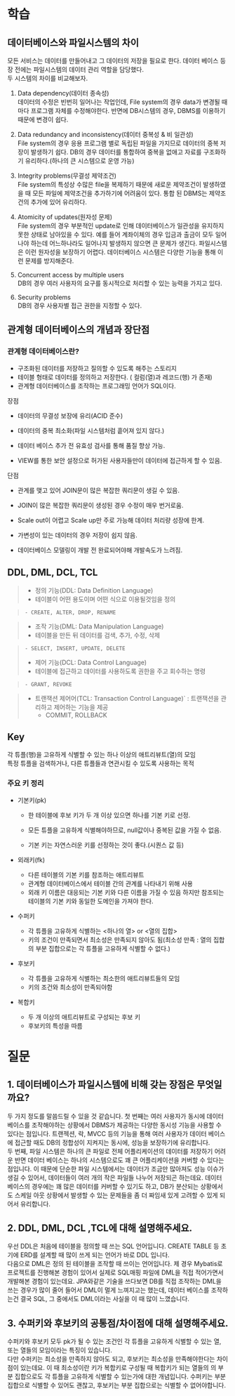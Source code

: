 # 학습
## 데이터베이스와 파일시스템의 차이
모든 서비스는 데이터를 만들어내고 그 데이터의 저장을 필요로 한다. 데이터 베이스 등장 전에는 파일시스템의 데이터 관리 역할을 담당했다.  
두 시스템의 차이를 비교해보자.  
1) Data dependency(데이터 종속성)  
   데이터의 수정은 빈번히 일어나는 작업인데, File system의 경우 data가 변경될 때마다 프로그램 자체를 수정해야한다. 반면에 DB시스템의 경우, DBMS를 이용하기 때문에 변경이 쉽다.


2) Data redundancy and inconsistency(데이터 중복성 & 비 일관성)  
   File system의 경우 응용 프로그램 별로 독립된 파일을 가지므로 데이터의 중복 저장이 발생하기 쉽다. DB의 경우 데이터를 통합하여 중복을 없애고 자료를 구조화하기 유리하다.(하나의 큰 시스템으로 운영 가능)


3) Integrity problems(무결성 제약조건)  
   File system의 특성상 수많은 file을 복제하기 때문에 새로운 제약조건이 발생하였을 때 모든 파일에 제약조건을 추가하기에 어려움이 있다. 통합 된 DBMS는 제약조건의 추가에 있어 유리하다.


4) Atomicity of updates(원자성 문제)  
File system의 경우 부분적인 update로 인해 데이터베이스가 일관성을 유지하지 못한 상태로 남아있을 수 있다. 예를 들어 계좌이체의 경우 입금과 출금이 모두 일어나야 하는데 어느하나라도 일어나지 발생하지 않으면 큰 문제가 생긴다. 파일시스템은 이런 원자성을 보장하기 어렵다. 데이터베이스 시스템은 다양한 기능을 통해 이런 문제를 방지해준다. 


5) Concurrent access by multiple users  
DB의 경우 여러 사용자의 요구를 동시적으로 처리할 수 있는 능력을 가지고 있다.  


6) Security problems  
DB의 경우 사용자별 접근 권한을 지정할 수 있다.  

## 관계형 데이터베이스의 개념과 장단점
### 관계형 데이터베이스란?
- 구조화된 데이터를 저장하고 질의할 수 있도록 해주는 스토리지
- 테이블 형태로 데이터를 정의하고 저장한다. ( 컬럼(열)과 레코드(행) 가 존재)
- 관계형 데이터베이스를 조작하는 프로그래밍 언어가 SQL이다.

장점
- 데이터의 무결성 보장에 유리(ACID 준수)

- 데이터의 중복 최소화(파일 시스템처럼 흩어져 있지 않다.)

- 데이터 베이스 추가 전 유효성 검사를 통해 품질 향상 가능.

- VIEW를 통한 보안 설정으로 허가된 사용자들만이 데이터에 접근하게 할 수 있음.

단점
- 관계를 맺고 있어 JOIN문이 많은 복잡한 쿼리문이 생길 수 있음.

- JOIN이 많은 복잡한 쿼리문이 생성된 경우 수정이 매우 번거로움.
  
- Scale out이 어렵고 Scale up만 주로 가능해 데이터 처리량 성장에 한계.

- 가변성이 있는 데이터의 경우 저장이 쉽지 않음.

- 데이터베이스 모델링이 개발 전 완료되어야해 개발속도가 느려짐.

## DDL, DML, DCL, TCL
> - 정의 기능(DDL: Data Definition Language)
> - 테이블이 어떤 용도이며 어떤 식으로 이용될것임을 정의

>     - CREATE, ALTER, DROP, RENAME
>

 >- 조작 기능(DML: Data Manipulation Language)
 >- 테이블을 만든 뒤 데이터를 검색, 추가, 수정, 삭제

>     - SELECT, INSERT, UPDATE, DELETE
>
> - 제어 기능(DCL: Data Control Language)
> - 테이블에 접근하고 데이터를 사용하도록 권한을 주고 회수하는 명령

>     - GRANT, REVOKE
>

> - 트랜잭션 제어어(TCL: Transaction Control Language)` : 트랜잭션을 관리하고 제어하는 기능을 제공  
>     - COMMIT, ROLLBACK

## Key
각 튜플(행)을 고유하게 식별할 수 있는 하나 이상의 애트리뷰트(열)의 모임  
특정 튜플을 검색하거나, 다른 튜플들과 연관시킬 수 있도록 사용하는 목적

### 주요 키 정리
- 기본키(pk)
  
   - 한 테이블에 후보 키가 두 개 이상 있으면 하나를 기본 키로 선정.

  - 모든 튜플을 고유하게 식별해야하므로, null값이나 중복된 값을 가질 수 없음.

  - 기본 키는 자연스러운 키를 선정하는 것이 좋다.(시퀀스 값 등)

- 외래키(fk)

  - 다른 테이블의 기본 키를 참조하는 애트리뷰트
  - 관계형 데이터베이스에서 테이블 간의 관계를 나타내기 위해 사용
  - 외래 키 이름은 대응되는 기본 키와 다른 이름을 가질 수 있음 하지만 참조되는 테이블의 기본 키와 동일한 도메인을 가져야 한다.

- 수퍼키
  - 각 튜플을 고유하게 식별하는 <하나의 열> or <열의 집합>
  - 키의 조건이 만족되면서 최소성은 만족되지 않아도 됨(최소성 만족 : 열의 집합의 부분 집합으로는 각 튜플을 고유하게 식별할 수 없다.)
- 후보키
  - 각 튜플을 고유하게 식별하는 최소한의 애트리뷰트들의 모임
  - 키의 조건와 최소성이 만족되야함
- 복합키
  - 두 개 이상의 애트리뷰트로 구성되는 후보 키
  - 후보키의 특성을 따름

# 질문
## 1. 데이터베이스가 파일시스템에 비해 갖는 장점은 무엇일까요?

두 가지 정도를 말씀드릴 수 있을 것 같습니다. 첫 번째는 여러 사용자가 동시에 데이터 베이스를 조작해야하는 상황에서 DBMS가 제공하는 다양한 동시성 기능을 사용할 수 있다는 점입니다.
트랜젝션, 락, MVCC 등의 기능을 통해 여러 사용자가 데이터 베이스에 접근할 때도 DB의 정합성이 지켜지는 동시에, 성능을 보장하기에 유리합니다.  
두 번째, 파일 시스템은 하나의 큰 파일로 전체 어플리케이션의 데이터를 저장하기 어려운 반면 데이터 베이스는 하나의 시스템으로도 꽤 큰 어플리케이션을 커버할 수 있다는 점입니다. 이 때문에 단순한 파일 시스템에서는 데이터가 조금만 많아져도 성능 이슈가 생길  수 있어서, 데이터들이 여러 개의 작은 파일들 나누어 저장되곤 하는데요. 데이터 베이스의 경우에는 꽤 많은 데이터를 커버할 수 있기도 하고, DB가 분산되는 상황에서도 스케일 아웃 상황에서 발생할 수 있는 문제들을 좀 더 짜임새 있게 고려할 수 있게 되어서 유리합니다.
## 2. DDL, DML, DCL ,TCL에 대해 설명해주세요.
우선 DDL은 처음에 테이블을 정의할 때 쓰는 SQL 언어입니다. CREATE TABLE 등 초기에 ERD를 설계할 때 많이 쓰게 되는 언어가 바로 DDL 입니다.  
다음으로 DML은 정의 된 테이블을 조작할 때 쓰이는 언어입니다. 제 경우 Mybatis로 프로젝트를 진행해본 경험이 있어서 실제로 SQL매핑 파일에 DML을 직접 적어가면서 개발해본 경험이 있는데요. JPA와같은 기술을 쓰다보면 DB를 직접 조작하는 DML을 쓰는 경우가 많이 줄어 들어서 DML이 멀게 느껴지고는 했는데, 데이터 베이스를 조작하는건 결국 SQL, 그 중에서도 DML이라는 사실을 이 때 많이 느꼈습니다.    
## 3. 수퍼키와 후보키의 공통점/차이점에 대해 설명해주세요.
수퍼키와 후보키 모두 pk가 될 수 있는 조건인 각 튜플을 고유하게 식별할 수 있는 열, 또는 열들의 모임이라는 특징이 있습니다.  
다만 수퍼키는 최소성을 만족하지 않아도 되고, 후보키는 최소성을 만족해야한다는 차이점이 있는데요.
이 때 최소성이란 키가 복합키로 구성될 때 복합키가 되는 열들의 의 부분 집합으로도 각 튜플을 고유하게 식별할 수 있는가에 대한 개념입니다.
수퍼키는 부분 집합으로 식별할 수 있어도 괜찮고, 후보키는 부분 집합으로는 식별할 수 없어야합니다.
